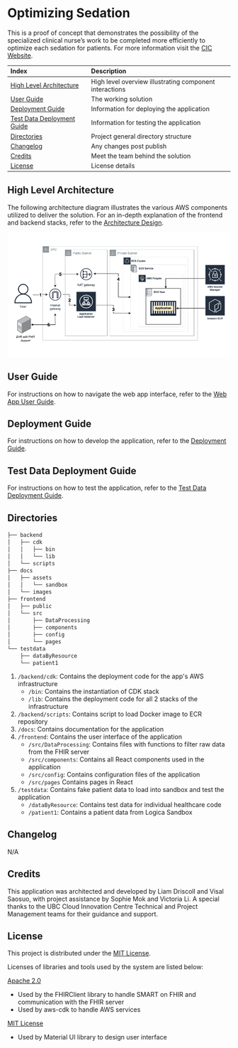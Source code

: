 # Optimizing Sedation

This is a proof of concept that demonstrates the possibility of the specialized clinical nurse’s work to be completed more efficiently to optimize each sedation for patients.
For more information visit the [CIC Website](https://cic.ubc.ca/).

| Index                                               | Description                                             |
| :-------------------------------------------------- | :------------------------------------------------------ |
| [High Level Architecture](#high-level-architecture) | High level overview illustrating component interactions |
| [User Guide](#user-guide)                           | The working solution                                    |
| [Deployment Guide](#deployment-guide)                      | Information for deploying the application                  |
| [Test Data Deployment Guide](#test-data-deployment-guide)                      | Information for testing the application                 |
| [Directories](#directories)                         | Project general directory structure                     |
| [Changelog](#changelog)                             | Any changes post publish                                |
| [Credits](#credits)                                 | Meet the team behind the solution                       |
| [License](#license)                                 | License details                                         |

## High Level Architecture

The following architecture diagram illustrates the various AWS components utilized to deliver the solution. For an in-depth explanation of the frontend and backend stacks, refer to the [Architecture Design](docs/Network.md).

![Alt text](docs/assets/Architecture-Diagram-Simplify.png)

## User Guide

For instructions on how to navigate the web app interface, refer to the [Web App User Guide](docs/UserGuide.md).

## Deployment Guide

For instructions on how to develop the application, refer to the [Deployment Guide](docs/DeploymentGuide.md).

## Test Data Deployment Guide
For instructions on how to test the application, refer to the [Test Data Deployment Guide](docs/TestDataDeployment.md).

## Directories

```
├── backend
│   ├── cdk
│   │   ├── bin
│   │   └── lib
│   └── scripts
├── docs
│   ├── assets
│   │   └── sandbox
│   └── images
├── frontend
│   ├── public
│   └── src
│       ├── DataProcessing
│       ├── components
│       ├── config
│       └── pages
└── testdata
    ├── dataByResource
    └── patient1
```

1. `/backend/cdk`: Contains the deployment code for the app's AWS infrastructure
    - `/bin`: Contains the instantiation of CDK stack
    - `/lib`: Contains the deployment code for all 2 stacks of the infrastructure
2. `/backend/scripts`: Contains script to load Docker image to ECR repository 
3. `/docs`: Contains documentation for the application
4. `/frontend`: Contains the user interface of the application
    - `/src/DataProcessing`: Contains files with functions to filter raw data from the FHIR server
    - `/src/components`: Contains all React components used in the application
    - `/src/config`: Contains configuration files of the application
    - `/src/pages` Contains pages in React 
5. `/testdata`: Contains fake patient data to load into sandbox and test the application
    - `/dataByResource`: Contains test data for individual healthcare code
    - `/patient1`: Contains a patient data from Logica Sandbox

## Changelog
N/A

## Credits

This application was architected and developed by Liam Driscoll and Visal Saosuo, with project assistance by Sophie Mok and Victoria Li. A special thanks to the UBC Cloud Innovation Centre Technical and Project Management teams for their guidance and support.

## License

This project is distributed under the [MIT License](LICENSE).

Licenses of libraries and tools used by the system are listed below:

[Apache 2.0](https://www.apache.org/licenses/LICENSE-2.0)
- Used by the FHIRClient library to handle SMART on FHIR and communication with the FHIR server
- Used by aws-cdk to handle AWS services

[MIT License](LICENSE)
- Used by Material UI library to design user interface
